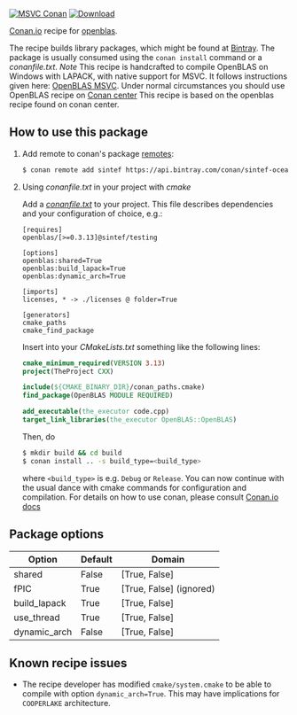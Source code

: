 [![MSVC Conan](https://github.com/sintef-ocean/conan-openblas/workflows/MSVC%20Conan/badge.svg)](https://github.com/sintef-ocean/conan-openblas/actions?query=workflow%3A"MSVC+Conan")
[![Download](https://api.bintray.com/packages/sintef-ocean/conan/openblas%3Asintef/images/download.svg)](https://bintray.com/sintef-ocean/conan/openblas%3Asintef/_latestVersion)


[Conan.io](https://conan.io) recipe for [openblas](https://www.openblas.net/).

The recipe builds library packages, which might be found at [Bintray](https://bintray.com/sintef-ocean/conan/openblas%3Asintef).
The package is usually consumed using the `conan install` command or a *conanfile.txt*.
*Note* This recipe is handcrafted to compile OpenBLAS on Windows with LAPACK, with native support for MSVC. It follows instructions given here: [OpenBLAS MSVC](https://github.com/xianyi/OpenBLAS/wiki/How-to-use-OpenBLAS-in-Microsoft-Visual-Studio).
Under normal circumstances you should use OpenBLAS recipe on [Conan center](https://conan.io/center/openblas)
This recipe is based on the openblas recipe found on conan center.

## How to use this package

1. Add remote to conan's package [remotes](https://docs.conan.io/en/latest/reference/commands/misc/remote.html?highlight=remotes):

   ```bash
   $ conan remote add sintef https://api.bintray.com/conan/sintef-ocean/conan
   ```

2. Using *conanfile.txt* in your project with *cmake*

   Add a [*conanfile.txt*](http://docs.conan.io/en/latest/reference/conanfile_txt.html) to your project. This file describes dependencies and your configuration of choice, e.g.:

   ```
   [requires]
   openblas/[>=0.3.13]@sintef/testing

   [options]
   openblas:shared=True
   openblas:build_lapack=True
   openblas:dynamic_arch=True

   [imports]
   licenses, * -> ./licenses @ folder=True

   [generators]
   cmake_paths
   cmake_find_package
   ```

   Insert into your *CMakeLists.txt* something like the following lines:
   ```cmake
   cmake_minimum_required(VERSION 3.13)
   project(TheProject CXX)

   include(${CMAKE_BINARY_DIR}/conan_paths.cmake)
   find_package(OpenBLAS MODULE REQUIRED)

   add_executable(the_executor code.cpp)
   target_link_libraries(the_executor OpenBLAS::OpenBLAS)
   ```
   Then, do
   ```bash
   $ mkdir build && cd build
   $ conan install .. -s build_type=<build_type>
   ```
   where `<build_type>` is e.g. `Debug` or `Release`.
   You can now continue with the usual dance with cmake commands for configuration and compilation. For details on how to use conan, please consult [Conan.io docs](http://docs.conan.io/en/latest/)

## Package options

Option | Default | Domain
---|---|---
shared | False | [True, False]
fPIC | True | [True, False] (ignored)
build_lapack | True | [True, False]
use_thread | True | [True, False]
dynamic_arch | False | [True, False]

## Known recipe issues

- The recipe developer has modified `cmake/system.cmake` to be able to compile with option `dynamic_arch=True`. This may have implications for `COOPERLAKE` architecture.
